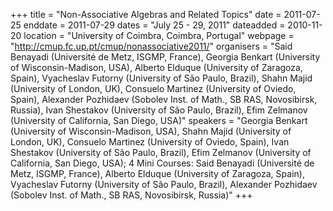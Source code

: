 +++
title = "Non-Associative Algebras and Related Topics"
date = 2011-07-25
enddate = 2011-07-29
dates = "July 25 - 29, 2011"
dateadded = 2010-11-20
location = "University of Coimbra, Coimbra, Portugal"
webpage = "http://cmup.fc.up.pt/cmup/nonassociative2011/"
organisers = "Said Benayadi (Université de Metz, ISGMP, France), Georgia Benkart (University of Wisconsin-Madison, USA), Alberto Elduque (University of Zaragoza, Spain), Vyacheslav Futorny (University of São Paulo, Brazil), Shahn Majid (University of London, UK), Consuelo Martinez (University of Oviedo, Spain), Alexander Pozhidaev (Sobolev Inst. of Math., SB RAS, Novosibirsk, Russia), Ivan Shestakov (University of São Paulo, Brazil), Efim Zelmanov (University of California, San Diego, USA)"
speakers = "Georgia Benkart (University of Wisconsin-Madison, USA), Shahn Majid (University of London, UK), Consuelo Martinez (University of Oviedo, Spain), Ivan Shestakov (University of São Paulo, Brazil), Efim Zelmanov (University of California, San Diego, USA); 4 Mini Courses: Said Benayadi (Université de Metz, ISGMP, France), Alberto Elduque (University of Zaragoza, Spain), Vyacheslav Futorny (University of São Paulo, Brazil), Alexander Pozhidaev (Sobolev Inst. of Math., SB RAS, Novosibirsk, Russia)"
+++
